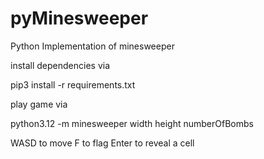 # pyMinesweeper
Python Implementation of minesweeper

install dependencies via 

pip3 install -r requirements.txt

play game via

python3.12 -m minesweeper width height numberOfBombs

WASD to move 
F to flag 
Enter to reveal a cell 
